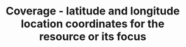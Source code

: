 ---
title: 'Coverage - latitude and longitude location coordinates for the resource or its focus'
field: 'is.coverage.latLong'
slug: 'resource-coverage-latitude-and-longitude-location-coordinates-for-the-resource-or-its-focus'
description: 'Use for polygons, shapes, study sites etc. Longitude location coordinates should be recorded in decimal degrees (DD). Recording 4 digits to the right of the decimal provides an accuracy of 10m.'
comment: 'Example of a latitude/longitude in Bolivia: -16.9013, -62.0244'
required: False
policy: 'Geo value. Repeat values.'
---
